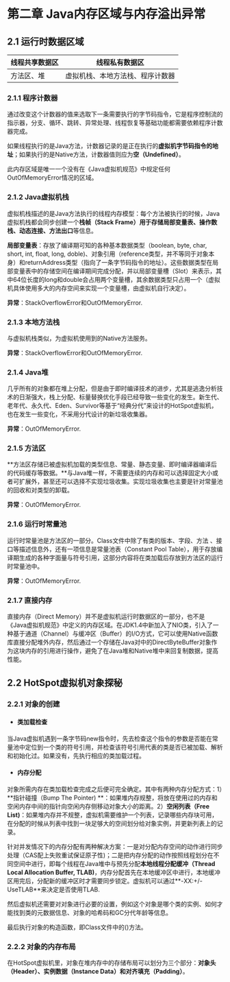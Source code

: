 # 第二章 Java内存区域与内存溢出异常

## 2.1 运行时数据区域

| 线程共享数据区 | 线程私有数据区                   |
| -------------- | -------------------------------- |
| 方法区、堆     | 虚拟机栈、本地方法栈、程序计数器 |

### 2.1.1 程序计数器

通过改变这个计数器的值来选取下一条需要执行的字节码指令，它是程序控制流的指示器，分支、循环、跳转、异常处理、线程恢复等基础功能都需要依赖程序计数器完成。

如果线程执行的是Java方法，计数器记录的是正在执行的**虚拟机字节码指令的地址**；如果执行的是Native方法，计数器值则应为**空（Undefined）**。

此内存区域是唯一一个没有在《Java虚拟机规范》中规定任何OutOfMemoryError情况的区域。

### 2.1.2 Java虚拟机栈

虚拟机栈描述的是Java方法执行的线程内存模型：每个方法被执行的时候，Java虚拟机栈都会同步创建一个**栈帧（Stack Frame）**用于存储**局部变量表、操作数栈、动态连接、方法出口**等信息。

**局部变量表**：存放了编译期可知的各种基本数据类型（boolean, byte, char, short, int, float, long, doble)、对象引用（reference类型，并不等同于对象本身）和returnAddress类型（指向了一条字节码指令的地址）。这些数据类型在局部变量表中的存储空间在编译期间完成分配，并以局部变量槽（Slot）来表示，其中64位长度的long和double会占用两个变量槽，其余数据类型只占用一个（虚拟机具体使用多大的内存空间来实现一个变量槽，由虚拟机自行决定）。

**异常**：StackOverflowError和OutOfMemoryError.

### 2.1.3 本地方法栈

与虚拟机栈类似，为虚拟机使用到的Native方法服务。

**异常**：StackOverflowError和OutOfMemoryError.

### 2.1.4 Java堆

几乎所有的对象都在堆上分配，但是由于即时编译技术的进步，尤其是逃逸分析技术的日渐强大，栈上分配、标量替换优化手段已经导致一些变化的发生。新生代、老年代、永久代、Eden、Survivor等基于“经典分代”来设计的HotSpot虚拟机，也在发生一些变化，不采用分代设计的新垃圾收集器。

**异常**：OutOfMemoryError.

### 2.1.5 方法区

**方法区存储已被虚拟机加载的类型信息、常量、静态变量、即时编译器编译后的代码缓存等数据。**与Java堆一样，不需要连续的内存和可以选择固定大小或者可扩展外，甚至还可以选择不实现垃圾收集。实现垃圾收集也主要是针对常量池的回收和对类型的卸载。

**异常**：OutOfMemoryError.

### 2.1.6 运行时常量池

运行时常量池是方法区的一部分。Class文件中除了有类的版本、字段、方法 、接口等描述信息外，还有一项信息是常量池表（Constant Pool Table），用于存放编译期生成的各种字面量与符号引用，这部分内容将在类加载后存放到方法区的运行时常量池中。

**异常**：OutOfMemoryError.

### 2.1.7 直接内存

直接内存（Direct Memory）并不是虚拟机运行时数据区的一部分，也不是《Java虚拟机规范》中定义的内存区域。在JDK1.4中新加入了NIO类，引入了一种基于通道（Channel）与缓冲区（Buffer）的I/O方式，它可以使用Native函数库直接分配堆外内存，然后通过一个存储在Java对中的DirectByteBuffer对象作为这块内存的引用进行操作，避免了在Java堆和Native堆中来回复制数据，提高性能。

## 2.2 HotSpot虚拟机对象探秘

### 2.2.1 对象的创建

- #### 类加载检查

当Java虚拟机遇到一条字节码new指令时，先去检查这个指令的参数是否能在常量池中定位到一个类的符号引用，并检查该符号引用代表的类是否已被加载、解析和初始化过。如果没有，先执行相应的类加载过程。

- #### 内存分配

对象所需内存在类加载检查完成之后便可完全确定。其中有两种内存分配方式：1）**指针碰撞（Bump The Pointer) **：如果堆内存规整，将放在使用过的内存和空闲内存中间的指针向空闲内存侧移动对象大小的距离。2）**空闲列表（Free List)**：如果堆内存并不规整，虚拟机需要维护一个列表，记录哪些内存块可用，在分配的时候从列表中找到一块足够大的空间划分给对象实例，并更新列表上的记录。

针对并发情况下的内存分配有两种解决方案：一是对分配内存空间的动作进行同步处理（CAS配上失败重试保证原子性)；二是把内存分配的动作按照线程划分在不同空间中进行，即每个线程在Java堆中与预先分配**本地线程分配缓冲（Thread Local Allocation Buffer, TLAB)**，内存分配首先在本地缓冲区中进行，本地缓冲区用完后，分配新的缓冲区时才需要同步锁定。虚拟机可以通过**-XX:+/-UseTLAB**来决定是否使用TLAB.

然后虚拟机还需要对对象进行必要的设置，例如这个对象是哪个类的实例、如何才能找到类的元数据信息、对象的哈希码和GC分代年龄等信息。

最后执行对象的构造函数，即Class文件中的<init>()方法。

### 2.2.2 对象的内存布局

在HotSpot虚拟机里，对象在堆内存中的存储布局可以划分为三个部分：**对象头（Header）、实例数据（Instance Data）和对齐填充（Padding）**。











